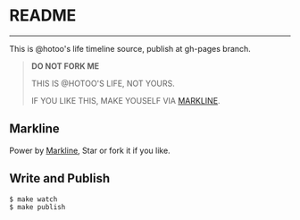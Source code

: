 # README

---

This is @hotoo's life timeline source, publish at gh-pages branch.

> **DO NOT FORK ME**
>
> THIS IS @HOTOO'S LIFE, NOT YOURS.
>
> IF YOU LIKE THIS, MAKE YOUSELF VIA [MARKLINE](https://github.com/hotoo/markline).

## Markline

Power by [Markline](https://github.com/hotoo/markline), Star or fork it if you like.

## Write and Publish

```
$ make watch
$ make publish
```
